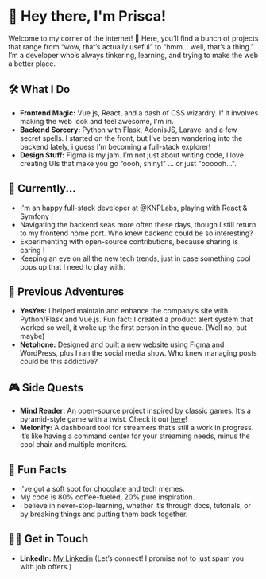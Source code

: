# 👋 Hey there, I'm Prisca!

Welcome to my corner of the internet! 🚀 Here, you’ll find a bunch of projects that range from “wow, that’s actually useful” to “hmm... well, that’s a thing.” I’m a developer who’s always tinkering, learning, and trying to make the web a better place.

## 🛠 What I Do

- **Frontend Magic:** Vue.js, React, and a dash of CSS wizardry. If it involves making the web look and feel awesome, I'm in.
- **Backend Sorcery:** Python with Flask, AdonisJS, Laravel and a few secret spells. I started on the front, but I’ve been wandering into the backend lately, i guess I’m becoming a full-stack explorer!
- **Design Stuff:** Figma is my jam. I’m not just about writing code, I love creating UIs that make you go “oooh, shiny!” ... or just "oooooh...".

## 🌱 Currently...

- I'm an happy full-stack developer at @KNPLabs, playing with React & Symfony !
- Navigating the backend seas more often these days, though I still return to my frontend home port. Who knew backend could be so interesting?
- Experimenting with open-source contributions, because sharing is caring !
- Keeping an eye on all the new tech trends, just in case something cool pops up that I need to play with.

## 💼 Previous Adventures

- **YesYes:** I helped maintain and enhance the company’s site with Python/Flask and Vue.js. Fun fact: I created a product alert system that worked so well, it woke up the first person in the queue. (Well no, but maybe)
- **Netphone:** Designed and built a new website using Figma and WordPress, plus I ran the social media show. Who knew managing posts could be this addictive?

## 🎮 Side Quests

- **Mind Reader:** An open-source project inspired by classic games. It’s a pyramid-style game with a twist. Check it out [here](https://github.com/prisca-c/mind-reader)!
- **Melonify:** A dashboard tool for streamers that’s still a work in progress. It’s like having a command center for your streaming needs, minus the cool chair and multiple monitors.

## 🚀 Fun Facts

- I’ve got a soft spot for chocolate and tech memes.
- My code is 80% coffee-fueled, 20% pure inspiration.
- I believe in never-stop-learning, whether it’s through docs, tutorials, or by breaking things and putting them back together.

## 🙋‍♀️ Get in Touch

- **LinkedIn:** [My Linkedin](https://www.linkedin.com/in/prisca-castanier/) (Let’s connect! I promise not to just spam you with job offers.)
